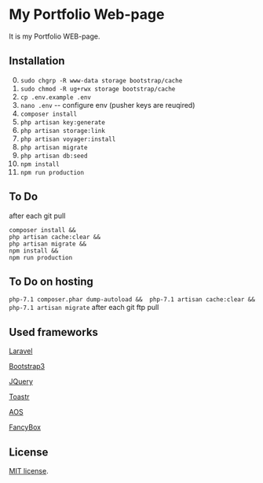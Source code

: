 # My Portfolio Web-page

It is my Portfolio WEB-page.

## Installation ##
0. `sudo chgrp -R www-data storage bootstrap/cache`
0. `sudo chmod -R ug+rwx storage bootstrap/cache`
0. `cp .env.example .env`
0. `nano .env`  -- configure env (pusher keys are reuqired)
0. `composer install`
0. `php artisan key:generate`
0. `php artisan storage:link`
0. `php artisan voyager:install`
0. `php artisan migrate`
0. `php artisan db:seed`
0. `npm install`
0. `npm run production`

## To Do ##

after each git pull

```
composer install && 
php artisan cache:clear && 
php artisan migrate &&
npm install &&
npm run production
```

## To Do on hosting ##
`php-7.1 composer.phar dump-autoload && 
 php-7.1 artisan cache:clear && 
 php-7.1 artisan migrate` after each git ftp pull
 
## Used frameworks

[Laravel](http://laravel.com/) 

[Bootstrap3](http://bootstrap3.com/)

[JQuery](https://jquery.com/)

[Toastr](http://codeseven.github.io/toastr/)

[AOS](http://michalsnik.github.io/aos/)

[FancyBox](https://www.fancyapps.com/fancybox/3/)

## License
[MIT license](http://opensource.org/licenses/MIT).

